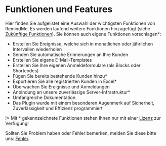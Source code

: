 # Funktionen und Features

Hier finden Sie aufgelistet eine Auswahl der wichtigsten Funktionen von RemindMe. Es werden laufend
weitere Funktionen hinzugefügt (siehe [Zukünftige Funktionen](future.md)). Sie können auch eigene Funktionen
vorschlagen*:

- Erstellen Sie Ereignisse, welche sich in monatlichen oder jährlichen Intervallen wiederholen
- Senden Sie automatische Erinnerungen an Ihre Kunden
- Erstellen Sie eigene E-Mail-Templates
- Erstellen Sie Ihre eigenen Anmeldeformulare (als Blocks oder Shortcodes)
- Fügen Sie bereits bestehende Kunden hinzu*
- Exportieren Sie alle registrierten Kunden in Excel*
- Überwachen Sie Ereignisse und Anmeldungen
- Anbindung an unsere zuverlässige Server-Infrastruktur*
- Umfangreiche Dokumentation
- Das Plugin wurde mit einem besonderen Augenmerk auf Sicherheit, Zuverlässigkeit und Effizienz programmiert

!> Mit * gekennzeichnete Funktionen stehen Ihnen nur mit einer [Lizenz](license.md) zur Verfügung!

Sollten Sie Problem haben oder Fehler bemerken, melden Sie diese bitte uns: [Fehler](bugs.md).
